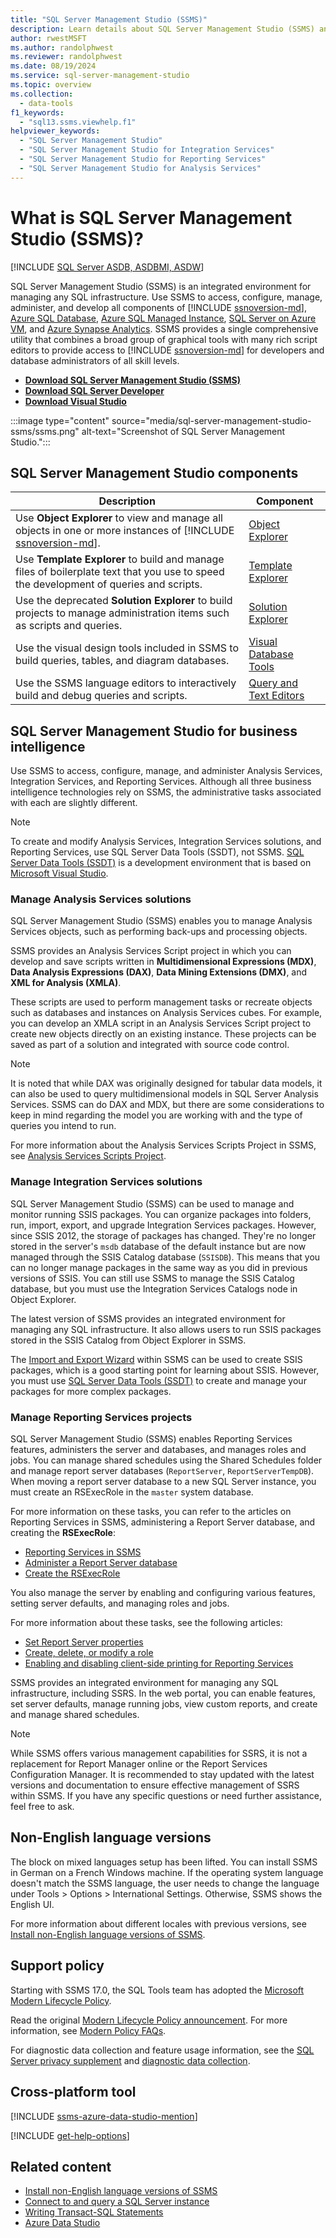 ```yaml
---
title: "SQL Server Management Studio (SSMS)"
description: Learn details about SQL Server Management Studio (SSMS) and what SSMS can do, including how to manage Analysis Services Solutions.
author: rwestMSFT
ms.author: randolphwest
ms.reviewer: randolphwest
ms.date: 08/19/2024
ms.service: sql-server-management-studio
ms.topic: overview
ms.collection:
  - data-tools
f1_keywords:
  - "sql13.ssms.viewhelp.f1"
helpviewer_keywords:
  - "SQL Server Management Studio"
  - "SQL Server Management Studio for Integration Services"
  - "SQL Server Management Studio for Reporting Services"
  - "SQL Server Management Studio for Analysis Services"
---
```


# What is SQL Server Management Studio (SSMS)?

[!INCLUDE [SQL Server ASDB, ASDBMI, ASDW](includes/applies-to-version/sql-asdb-asdbmi-asa.md)]

SQL Server Management Studio (SSMS) is an integrated environment for managing any SQL infrastructure. Use SSMS to access, configure, manage, administer, and develop all components of [!INCLUDE [ssnoversion-md](includes/ssnoversion-md.md)], [Azure SQL Database](/azure/azure-sql/database/sql-database-paas-overview), [Azure SQL Managed Instance](/azure/azure-sql/managed-instance/sql-managed-instance-paas-overview), [SQL Server on Azure VM](/azure/azure-sql/virtual-machines/windows/sql-server-on-azure-vm-iaas-what-is-overview), and [Azure Synapse Analytics](/azure/synapse-analytics/sql-data-warehouse/sql-data-warehouse-overview-what-is/). SSMS provides a single comprehensive utility that combines a broad group of graphical tools with many rich script editors to provide access to [!INCLUDE [ssnoversion-md](includes/ssnoversion-md.md)] for developers and database administrators of all skill levels.

- [**Download SQL Server Management Studio (SSMS)**](download-sql-server-management-studio-ssms.md)
- [**Download SQL Server Developer**](https://my.visualstudio.com/Downloads?q=SQL%20Server%20Developer)
- [**Download Visual Studio**](https://www.visualstudio.com/downloads/)

:::image type="content" source="media/sql-server-management-studio-ssms/ssms.png" alt-text="Screenshot of SQL Server Management Studio.":::

## SQL Server Management Studio components

| Description | Component |
| --- | --- |
| Use **Object Explorer** to view and manage all objects in one or more instances of [!INCLUDE [ssnoversion-md](includes/ssnoversion-md.md)]. | [Object Explorer](object/object-explorer.md) |
| Use **Template Explorer** to build and manage files of boilerplate text that you use to speed the development of queries and scripts. | [Template Explorer](template/template-explorer.md) |
| Use the deprecated **Solution Explorer** to build projects to manage administration items such as scripts and queries. | [Solution Explorer](solution/solution-explorer.md) |
| Use the visual design tools included in SSMS to build queries, tables, and diagram databases. | [Visual Database Tools](visual-db-tools/visual-database-tools.md) |
| Use the SSMS language editors to interactively build and debug queries and scripts. | [Query and Text Editors](f1-help/database-engine-query-editor-sql-server-management-studio.md) |

## SQL Server Management Studio for business intelligence

Use SSMS to access, configure, manage, and administer Analysis Services, Integration Services, and Reporting Services. Although all three business intelligence technologies rely on SSMS, the administrative tasks associated with each are slightly different.

> [!NOTE]  
> To create and modify Analysis Services, Integration Services solutions, and Reporting Services, use SQL Server Data Tools (SSDT), not SSMS. [SQL Server Data Tools (SSDT)](/sql/ssdt/sql-server-data-tools) is a development environment that is based on [Microsoft Visual Studio](https://visualstudio.microsoft.com/downloads/).

### Manage Analysis Services solutions

SQL Server Management Studio (SSMS) enables you to manage Analysis Services objects, such as performing back-ups and processing objects.

SSMS provides an Analysis Services Script project in which you can develop and save scripts written in **Multidimensional Expressions (MDX)**, **Data Analysis Expressions (DAX)**, **Data Mining Extensions (DMX)**, and **XML for Analysis (XMLA)**.

These scripts are used to perform management tasks or recreate objects such as databases and instances on Analysis Services cubes. For example, you can develop an XMLA script in an Analysis Services Script project to create new objects directly on an existing instance. These projects can be saved as part of a solution and integrated with source code control.

> [!NOTE]
> It is noted that while DAX was originally designed for tabular data models, it can also be used to query multidimensional models in SQL Server Analysis Services.
> SSMS can do DAX and MDX, but there are some considerations to keep in mind regarding the model you are working with and the type of queries you intend to run.

For more information about the Analysis Services Scripts Project in SSMS, see [Analysis Services Scripts Project](/analysis-services/instances/analysis-services-scripts-project-in-sql-server-management-studio).

### Manage Integration Services solutions

SQL Server Management Studio (SSMS) can be used to manage and monitor running SSIS packages. You can organize packages into folders, run, import, export, and upgrade Integration Services packages. However, since SSIS 2012, the storage of packages has changed. They're no longer stored in the server's `msdb` database of the default instance but are now managed through the SSIS Catalog database (`SSISDB`). This means that you can no longer manage packages in the same way as you did in previous versions of SSIS. You can still use SSMS to manage the SSIS Catalog database, but you must use the Integration Services Catalogs node in Object Explorer.

The latest version of SSMS provides an integrated environment for managing any SQL infrastructure. It also allows users to run SSIS packages stored in the SSIS Catalog from Object Explorer in SSMS.

The [Import and Export Wizard](/sql/integration-services/import-export-data/import-and-export-data-with-the-sql-server-import-and-export-wizard) within SSMS can be used to create SSIS packages, which is a good starting point for learning about SSIS. However, you must use [SQL Server Data Tools (SSDT)](/sql/ssdt/sql-server-data-tools) to create and manage your packages for more complex packages.

### Manage Reporting Services projects

SQL Server Management Studio (SSMS) enables Reporting Services features, administers the server and databases, and manages roles and jobs. You can manage shared schedules using the Shared Schedules folder and manage report server databases (`ReportServer`, `ReportServerTempDB`). When moving a report server database to a new SQL Server instance, you must create an RSExecRole in the `master` system database.

For more information on these tasks, you can refer to the articles on Reporting Services in SSMS, administering a Report Server database, and creating the **RSExecRole**:

- [Reporting Services in SSMS](/sql/reporting-services/tools/reporting-services-in-sql-server-management-studio-ssrs)
- [Administer a Report Server database](/sql/reporting-services/report-server/administer-a-report-server-database-ssrs-native-mode)
- [Create the RSExecRole](/sql/reporting-services/security/create-the-rsexecrole)

You also manage the server by enabling and configuring various features, setting server defaults, and managing roles and jobs. 

For more information about these tasks, see the following articles:

- [Set Report Server properties](/sql/reporting-services/tools/set-report-server-properties-management-studio)
- [Create, delete, or modify a role](/sql/reporting-services/security/role-definitions-create-delete-or-modify)
- [Enabling and disabling client-side printing for Reporting Services](/sql/reporting-services/report-server/enable-and-disable-client-side-printing-for-reporting-services)

SSMS provides an integrated environment for managing any SQL infrastructure, including SSRS. In the web portal, you can enable features, set server defaults, manage running jobs, view custom reports, and create and manage shared schedules. 

> [!NOTE]
> While SSMS offers various management capabilities for SSRS, it is not a replacement for Report Manager online or the Report Services Configuration Manager. It is recommended to stay updated with the latest versions and documentation to ensure effective management of SSRS within SSMS. If you have any specific questions or need further assistance, feel free to ask.

## Non-English language versions

The block on mixed languages setup has been lifted. You can install SSMS in German on a French Windows machine. If the operating system language doesn't match the SSMS language, the user needs to change the language under Tools > Options > International Settings. Otherwise, SSMS shows the English UI.

For more information about different locales with previous versions, see [Install non-English language versions of SSMS](install-other-languages.md).

## Support policy

Starting with SSMS 17.0, the SQL Tools team has adopted the [Microsoft Modern Lifecycle Policy](https://support.microsoft.com/help/30881/modern-lifecycle-policy).

Read the original [Modern Lifecycle Policy announcement](https://support.microsoft.com/help/447912/announcing-microsoft-modern-lifecycle-policy). For more information, see [Modern Policy FAQs](https://support.microsoft.com/help/30882/modern-lifecycle-policy-faq).

For diagnostic data collection and feature usage information, see the [SQL Server privacy supplement](/sql/sql-server/sql-server-privacy) and [diagnostic data collection](sql-server-management-studio-telemetry-ssms.md).

## Cross-platform tool

[!INCLUDE [ssms-azure-data-studio-mention](includes/ssms-azure-data-studio-mention.md)]

[!INCLUDE [get-help-options](includes/paragraph-content/get-help-options.md)]

## Related content

- [Install non-English language versions of SSMS](install-other-languages.md)
- [Connect to and query a SQL Server instance](quickstarts/ssms-connect-query-sql-server.md)
- [Writing Transact-SQL Statements](/sql/t-sql/tutorial-writing-transact-sql-statements)
- [Azure Data Studio](/azure-data-studio/what-is-azure-data-studio)
